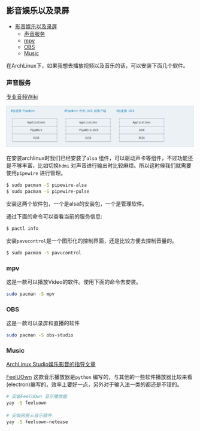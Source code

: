 ## 影音娱乐以及录屏

<!--ts-->
   * [影音娱乐以及录屏](#影音娱乐以及录屏)
      * [声音服务](#声音服务)
      * [mpv](#mpv)
      * [OBS](#obs)
      * [Music](#music)
<!--te-->

在ArchLinux下，如果我想去播放视频以及音乐的话，可以安装下面几个软件。


### 声音服务
[专业音频Wiki](https://wiki.archlinuxcn.org/wiki/%E4%B8%93%E4%B8%9A%E9%9F%B3%E9%A2%91)

![架构图](./images/pipewire_struct.png)

在安装archlinux时我们已经安装了`alsa` 组件，可以驱动声卡等组件，不过功能还是不够丰富，比如切换`hdmi` 对声音进行输出时比较麻烦。所以这时候我们就需要使用`pipewire` 进行管理。

```bash
$ sudo pacman -S pipewire-alsa
$ sudo pacman -S pipewire-pulse
```
安装这两个软件包，一个是alsa的安装包，一个是管理软件。

通过下面的命令可以查看当前的服务信息:
```bash
$ pactl info
```

安装`pavucontrol`是一个图形化的控制界面，还是比较方便去控制音量的。

```bash
$ sudo pacman -S pavucontrol
```

### mpv

这是一款可以播放Video的软件。使用下面的命令去安装。

```bash
sudo pacman -S mpv
```

### OBS

这是一款可以录屏和直播的软件

```bash
sudo pacman -S obs-studio
```

### Music

[ArchLinux Studio娱乐影音的指导文章](https://archlinuxstudio.github.io/ArchLinuxTutorial/#/play&office/media)

[FeelUOwn](https://github.com/feeluown/FeelUOwn) 这款音乐播放器是`python` 编写的，与其他的一些软件播放器比较来看(electron)编写的，效率上要好一点，另外对于输入法一类的都还是不错的。

```bash
# 安装FeelUOwn 音乐播放器
yay -S feeluown

# 安装网易云音乐插件
yay -S feeluown-netease
```
